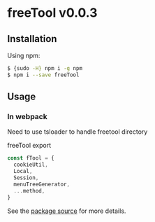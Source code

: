 # freeTool v0.0.3

## Installation

Using npm:
```bash
$ {sudo -H} npm i -g npm
$ npm i --save freeTool
```



## Usage

### In webpack 
Need to use tsloader to handle freetool directory

freeTool export 
```js
const fTool = {
  cookieUtil,
  Local,
  Session,
  menuTreeGenerator,
  ...method, 
}
```

See the [package source](https://github.com/FreemenL/freeTool) for more details.

















